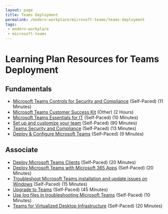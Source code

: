 ```yaml
---
layout: page
title: Teams Deployment
permalink: /modern-workplace/microsoft-teams/teams-deployment
tags:
 - modern-workplace
 - microsoft-teams
---
```


# Learning Plan Resources for Teams Deployment

## Fundamentals

* [Microsoft Teams Controls for Security and Compliance](https://www.youtube.com/watch?v=Km4T4hMM__k) (Self-Paced) (11 Minutes)
* [Microsoft Teams Customer Success Kit](https://aka.ms/TeamsCustomerSuccess) (Other) (2 Hours)
* [Microsoft Teams Essentials for IT](https://www.youtube.com/watch?v=MfDB7VenWuA&list=PLXtHYVsvn_b_JeDjgD5XdkyHTDXdYgPGn&index=1) (Self-Paced) (10 Minutes)
* [Set up and customize your team](https://support.office.com/en-us/article/get-your-team-up-and-running-702a2977-e662-4038-bef5-bdf8ee47b17b) (Self-Paced) (90 Minutes)
* [Teams Security and Compliance](https://www.youtube.com/watch?v=91lHNKVVvQ4&feature=youtu.be) (Self-Paced) (13 Minutes)
* [Deploy & Configure Microsoft Teams](https://www.youtube.com/watch?v=o2mlsUubIO4&list=PLXtHYVsvn_b_JeDjgD5XdkyHTDXdYgPGn&index=2) (Self-Paced) (9 Minutes)

## Associate

* [Deploy Microsoft Teams Clients](https://docs.microsoft.com/en-us/learn/modules/m365-teams-collab-deploy-clients/) (Self-Paced) (20 Minutes)
* [Deploy Microsoft Teams with Microsoft 365 Apps](https://docs.microsoft.com/en-us/deployoffice/teams-install) (Self-Paced) (20 Minutes)
* [Troubleshoot Microsoft Teams installation and update issues on Windows](https://docs.microsoft.com/en-us/microsoftteams/troubleshoot-installation) (Self-Paced) (15 Minutes)
* [Upgrade to Teams](https://docs.microsoft.com/en-us/microsoftteams/upgrade-start-here) (Self-Paced) (45 Minutes)
* [Use log files in troubleshooting Microsoft Teams](https://docs.microsoft.com/en-us/microsoftteams/log-files) (Self-Paced) (10 Minutes)
* [Teams for Virtualized Desktop Infrastructure](https://docs.microsoft.com/en-us/microsoftteams/teams-for-vdi) (Self-Paced) (20 Minutes)

